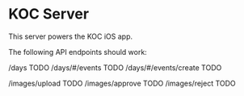 # KOC Server

This server powers the KOC iOS app. 

The following API endpoints should work:

/days                    TODO
/days/#/events           TODO
/days/#/events/create    TODO

/images/upload           TODO
/images/approve          TODO
/images/reject           TODO
